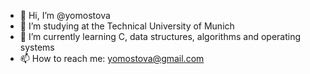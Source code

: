 - 👋 Hi, I’m @yomostova
- 👀 I’m studying at the Technical University of Munich
- 🌱 I’m currently learning C, data structures, algorithms and operating systems
- 📫 How to reach me: yomostova@gmail.com

<!---
yomostova/yomostova is a ✨ special ✨ repository because its `README.md` (this file) appears on your GitHub profile.
You can click the Preview link to take a look at your changes.
--->
